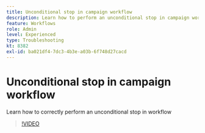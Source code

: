 ```yaml
---
title: Unconditional stop in campaign workflow
description: Learn how to perform an unconditional stop in campaign workflow
feature: Workflows
role: Admin
level: Experienced
type: Troubleshooting
kt: 8382
exl-id: ba021df4-7dc3-4b3e-a03b-6f748d27cacd
---
```

# Unconditional stop in campaign workflow

Learn how to correctly perform an unconditional stop in workflow

>[!VIDEO](https://video.tv.adobe.com/v/335887?quality=12&learn=on)
